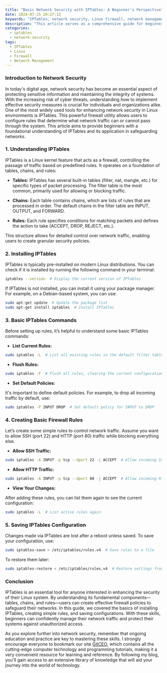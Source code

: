 ```yaml
---
title: "Basic Network Security with IPTables: A Beginner's Perspective"
date: 2024-07-25 20:27:12
keywords: "IPTables, network security, Linux firewall, network management, introductory guide"
description: "This article serves as a comprehensive guide for beginners looking to understand basic network security using IPTables. It covers the fundamental concepts of firewalls, the operation of IPTables in Linux environments, and detailed step-by-step instructions for configuring and managing network traffic. You'll learn how to set up rules to protect your network from unauthorized access and how to monitor and analyze traffic effectively. Each section provides code snippets with explanations, making it easy for novices to grasp the concepts, implement security measures, and gain confidence in managing their Linux systems. By the end of this article, readers will have a fundamental understanding of IPTables and its role in network security, enabling them to apply these practices in real-world scenarios."
categories:
  - iptables
  - network-security
tags:
  - IPTables
  - Linux
  - Firewall
  - Network Management
---
```


### Introduction to Network Security

In today's digital age, network security has become an essential aspect of protecting sensitive information and maintaining the integrity of systems. With the increasing risk of cyber threats, understanding how to implement effective security measures is crucial for individuals and organizations alike. One of the most widely used tools for enhancing network security in Linux environments is IPTables. This powerful firewall utility allows users to configure rules that determine what network traffic can or cannot pass through the system. This article aims to provide beginners with a foundational understanding of IPTables and its application in safeguarding networks.

<!-- more -->

### 1. Understanding IPTables

IPTables is a Linux kernel feature that acts as a firewall, controlling the passage of traffic based on predefined rules. It operates on a foundation of tables, chains, and rules:

- **Tables:** IPTables has several built-in tables (filter, nat, mangle, etc.) for specific types of packet processing. The filter table is the most common, primarily used for allowing or blocking traffic.
  
- **Chains:** Each table contains chains, which are lists of rules that are processed in order. The default chains in the filter table are INPUT, OUTPUT, and FORWARD.

- **Rules:** Each rule specifies conditions for matching packets and defines the action to take (ACCEPT, DROP, REJECT, etc.).

This structure allows for detailed control over network traffic, enabling users to create granular security policies.

### 2. Installing IPTables

IPTables is typically pre-installed on modern Linux distributions. You can check if it is installed by running the following command in your terminal:

```bash
iptables --version  # Display the current version of IPTables
```

If IPTables is not installed, you can install it using your package manager. For example, on a Debian-based system, you can use:

```bash
sudo apt-get update  # Update the package list
sudo apt-get install iptables  # Install IPTables
```

### 3. Basic IPTables Commands

Before setting up rules, it’s helpful to understand some basic IPTables commands:

- **List Current Rules:**

```bash
sudo iptables -L  # List all existing rules in the default filter table
```

- **Flush Rules:**

```bash
sudo iptables -F  # Flush all rules, clearing the current configuration
```

- **Set Default Policies:**

It's important to define default policies. For example, to drop all incoming traffic by default, use:

```bash
sudo iptables -P INPUT DROP  # Set default policy for INPUT to DROP
```

### 4. Creating Basic Firewall Rules

Let’s create some simple rules to control network traffic. Assume you want to allow SSH (port 22) and HTTP (port 80) traffic while blocking everything else.

- **Allow SSH Traffic:**

```bash
sudo iptables -A INPUT -p tcp --dport 22 -j ACCEPT  # Allow incoming SSH connections
```

- **Allow HTTP Traffic:**

```bash
sudo iptables -A INPUT -p tcp --dport 80 -j ACCEPT  # Allow incoming HTTP connections
```

- **View Your Changes:**

After adding these rules, you can list them again to see the current configuration:

```bash
sudo iptables -L  # List active rules again
```

### 5. Saving IPTables Configuration

Changes made via IPTables are lost after a reboot unless saved. To save your configuration, use:

```bash
sudo iptables-save > /etc/iptables/rules.v4  # Save rules to a file
```

To restore them later:

```bash
sudo iptables-restore < /etc/iptables/rules.v4  # Restore settings from the saved file
```

### Conclusion

IPTables is an essential tool for anyone interested in enhancing the security of their Linux system. By understanding its fundamental components—tables, chains, and rules—users can create effective firewall policies to safeguard their networks. In this guide, we covered the basics of installing IPTables, creating simple rules, and saving configurations. With these skills, beginners can confidently manage their network traffic and protect their systems against unauthorized access.

As you explore further into network security, remember that ongoing education and practice are key to mastering these skills. I strongly encourage everyone to bookmark our site [GitCEO](https://gitceo.com), which contains all the cutting-edge computer technology and programming tutorials, making it a very convenient resource for learning and reference. By following my blog, you'll gain access to an extensive library of knowledge that will aid your journey into the world of technology.